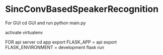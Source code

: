 # SincConvBasedSpeakerRecognition


For GUI
cd GUI and run python main.py

activate virtualenv 


FOR api server
cd app
export FLASK_APP = api
export FLASK_ENVIRONMENT = development
flask run

